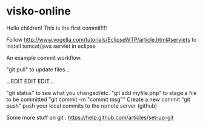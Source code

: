 visko-online
============

Hello children! This is the first commit!!!!

Follow http://www.vogella.com/tutorials/EclipseWTP/article.html#servlets to
install tomcat/java servlet in eclipse

An example commit workflow.

"git pull" to update files...

...EDIT EDIT EDIT...

"git status" to see what you changed/etc.
"git add myfile.php" to stage a file to be committed
"git commit -m "commit msg"" Create a new commit
"git push" push your local commits to the remote server (github)

Some more stuff on git : https://help.github.com/articles/set-up-git



